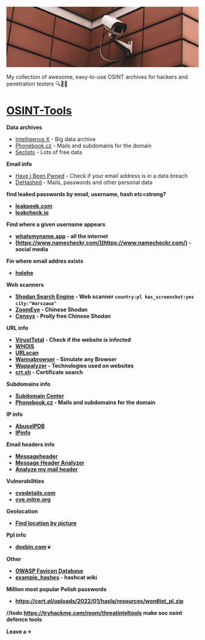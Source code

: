 ![Alt text](https://github.com/pMiszkin/OSINT-Online-Resources/blob/main/security-camera.jpg "security camera")

My collection of awesome, easy-to-use OSINT archives for hackers and penetration testers 🔍🧙‍♂️

# [OSINT-Tools](https://github.com/pMiszkin/OSINT-Online-Resources/)
<strong>Data archives</strong>
- [Intelligence X](https://intelx.io/) - Big data archive
- [Phonebook.cz](https://phonebook.cz/) - Mails and subdomains for the domain
- [Seclists](https://github.com/danielmiessler/SecLists) - Lots of free data

<strong>Email info</strong>
- [Have i Been Pwned](https://haveibeenpwned.com/) - Check if your email address is in a data breach
- [DeHashed](https://dehashed.com/) - Mails, passwords and other personal data

<strong>find leaked passwords by email, username, hash etc<strong?
- [leakpeek.com](https://leakpeek.com/)
- [leakcheck.io](https://leakcheck.io/)

<strong>Find where a given username appears</strong>
- [whatsmyname.app](https://whatsmyname.app/) - all the internet
- [https://www.namecheckr.com/](https://www.namecheckr.com/) - social media

<strong>Fin where email addres exists<stron>
- [holehe](https://github.com/megadose/holehe)

<strong>Web scanners</strong>
- [Shodan Search Engine](https://www.shodan.io/) - Web scanner <code>country:pl has_screenshot:yes city:"Warszawa"</code>
- [ZoomEye](https://www.zoomeye.org/) - Chinese Shodan
- [Censys](https://censys.io/) - Prolly free Chinese Shodan

<strong>URL info</strong>
- [VirustTotal](https://www.virustotal.com/gui/home/url) - Check if the website is infected
- [WHOIS](https://who.is/)
- [URLscan](https://urlscan.io/)
- [Wannabrowser](https://www.wannabrowser.net/) - Simulate any Browser
- [Wappalyzer](https://www.wappalyzer.com/) - Technologies used on websites
- [crt.sh](https://crt.sh/) - Certificate search

<strong>Subdomains info</strong>
- [Subdomain Center](https://www.subdomain.center/)
- [Phonebook.cz](https://phonebook.cz/) - Mails and subdomains for the domain

<strong>IP info</strong>
- [AbuseIPDB](https://www.abuseipdb.com/)
- [IPinfo](https://ipinfo.io/)

<strong>Email headers info</strong>
- [Messageheader](https://toolbox.googleapps.com/apps/messageheader/analyzeheader)
- [Message Header Analyzer](https://mha.azurewebsites.net/)
- [Analyze my mail header](https://mailheader.org/)

<strong>Vulnerabilities</strong>
- [cvedetails.com](https://www.cvedetails.com/)
- [cve.mitre.org](https://cve.mitre.org/)

<strong>Geolocation</strong>
- [Find location by picture](https://geospy.ai/)

<strong>Ppl info</strong>
- [doxbin.com](https://doxbin.com/) :skull:

<strong>Other</strong>
- [OWASP Favicon Database](https://wiki.owasp.org/index.php/OWASP_favicon_database)
- [example_hashes](https://hashcat.net/wiki/doku.php?id=example_hashes) - hashcat wiki

<strong>Million most popular Polish passwords</strong>
- https://cert.pl/uploads/2022/01/hasla/resources/wordlist_pl.zip

//todo https://tryhackme.com/room/threatinteltools make soc osint defence tools

Leave a :star:
